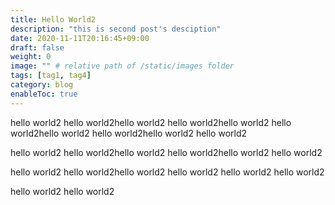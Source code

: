 ```yaml
---
title: Hello World2
description: "this is second post's desciption"
date: 2020-11-11T20:16:45+09:00
draft: false
weight: 0
image: "" # relative path of /static/images folder
tags: [tag1, tag4]
category: blog
enableToc: true
---
```


hello world2
hello world2hello world2
hello world2hello world2
hello world2hello world2
hello world2hello world2
hello world2

hello world2
hello world2hello world2
hello world2hello world2
hello world2

hello world2
hello world2hello world2
hello world2
hello world2
hello world2

hello world2
hello world2

